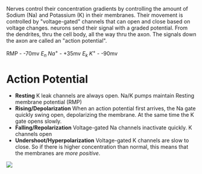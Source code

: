 Nerves control their concentration gradients by controlling the amount of Sodium (Na) and Potassium (K) in their membranes. Their movement is controlled by "voltage-gated" channels that can open and close based on voltage changes. 
neurons send their signal with a graded potential. From the dendrites, thru the cell body, all the way thru the axon. The signals down the axon are called an "action potential". 

RMP - -70mv
$E_n \; Na^+$ - +35mv
$E_k \; K^+$ - -90mv
# Action Potential
- **Resting** K leak channels are always open. Na/K pumps maintain Resting membrane potential (RMP)
- **Rising/Depolarization** When an action potential first arrives, the Na gate quickly swing open, depolarizing the membrane. At the same time the K gate opens slowly. 
- **Falling/Repolarization** Voltage-gated Na channels inactivate quickly. K channels open
- **Undershoot/Hyperpolarization** Voltage-gated K channels are slow to close. 
So if there is higher concentration than normal, this means that the membranes are *more positive*.

<img src="~/git/classes/Biology/actionPotentialGraph.jpeg" style="zoom:100%;" />


